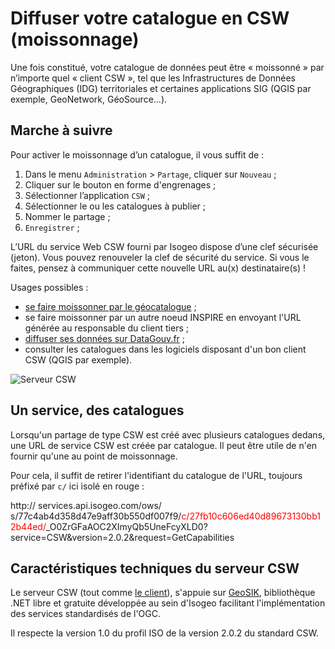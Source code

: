 # Diffuser votre catalogue en CSW (moissonnage)

Une fois constitué, votre catalogue de données peut être « moissonné » par n’importe quel « client CSW », tel que les Infrastructures de Données Géographiques (IDG) territoriales et certaines applications SIG (QGIS par exemple, GeoNetwork, GéoSource...).

## Marche à suivre

Pour activer le moissonnage d’un catalogue, il vous suffit de :

1.	Dans le menu `Administration`  > `Partage`, cliquer sur `Nouveau` ;
2.	Cliquer sur le bouton en forme d'engrenages ;
3.	Sélectionner l’application `CSW` ;
4.	Sélectionner le ou les catalogues à publier ;
5.	Nommer le partage ;
6.	`Enregistrer` ;

L’URL du service Web CSW fourni par Isogeo dispose d’une clef sécurisée (jeton). Vous pouvez renouveler la clef de sécurité du service. Si vous le faites, pensez à communiquer cette nouvelle URL au(x) destinataire(s) !

Usages possibles :
* [se faire moissonner par le géocatalogue](/fr/appendices/harvest_geocatalogue_fr.html) ;
* se faire moissonner par un autre noeud INSPIRE en envoyant l'URL générée au responsable du client tiers ;
* [diffuser ses données sur DataGouv.fr](/fr/appendices/bridge_csw2datagouvfr.html) ;
* consulter les catalogues dans les logiciels disposant d'un bon client CSW (QGIS par exemple).

![Serveur CSW](/images/adm_shares_CSW_edit.png "Diffuser les catalogues via le protocole CSW")

## Un service, des catalogues

Lorsqu'un partage de type CSW est créé avec plusieurs catalogues dedans, une URL de service CSW est créée par catalogue. Il peut être utile de n'en fournir qu'une au point de moissonnage.

Pour cela, il suffit de retirer l'identifiant du catalogue de l'URL, toujours préfixé par `c/` ici isolé en rouge :

http:// services.api.isogeo.com/ows/ s/77c4ab4d358d47e9aff30b550df007f9/<span style="color:#FF0000">c/27fb10c606ed40d89673130bb12b44ed/</span>_O0ZrGFaAOC2XImyQb5UneFcyXLD0?service=CSW&version=2.0.2&request=GetCapabilities

## Caractéristiques techniques du serveur CSW

Le serveur CSW (tout comme [le client](/fr/features/csw_client/csw_harvest.html)), s'appuie sur [GeoSIK](http://geosik.codeplex.com/), bibliothèque .NET libre et gratuite développée au sein d'Isogeo facilitant l'implémentation des services standardisés de l'OGC.

Il respecte la version 1.0 du profil ISO de la version 2.0.2 du standard CSW.


